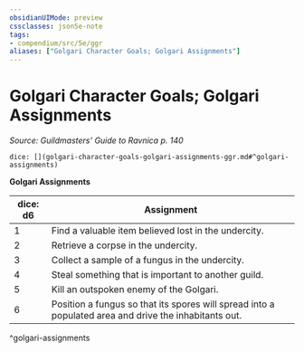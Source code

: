 ```yaml
---
obsidianUIMode: preview
cssclasses: json5e-note
tags:
- compendium/src/5e/ggr
aliases: ["Golgari Character Goals; Golgari Assignments"]
---
```

# Golgari Character Goals; Golgari Assignments
*Source: Guildmasters' Guide to Ravnica p. 140* 

`dice: [](golgari-character-goals-golgari-assignments-ggr.md#^golgari-assignments)`

**Golgari Assignments**

| dice: d6 | Assignment |
|----------|------------|
| 1 | Find a valuable item believed lost in the undercity. |
| 2 | Retrieve a corpse in the undercity. |
| 3 | Collect a sample of a fungus in the undercity. |
| 4 | Steal something that is important to another guild. |
| 5 | Kill an outspoken enemy of the Golgari. |
| 6 | Position a fungus so that its spores will spread into a populated area and drive the inhabitants out. |
^golgari-assignments